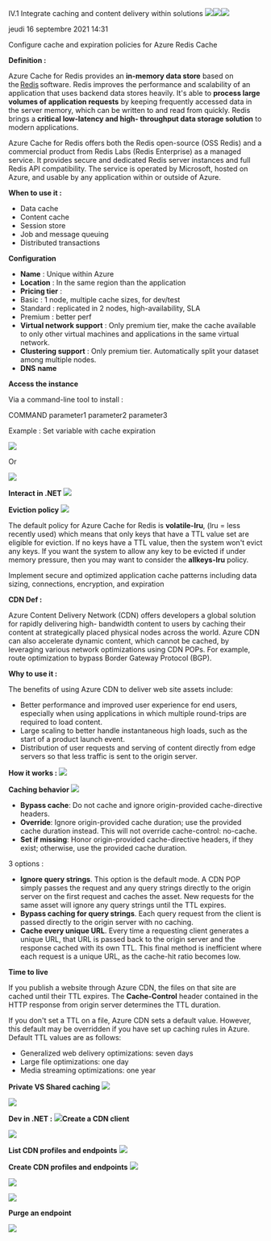 ﻿IV.1 Integrate caching and content delivery within solutions ![](Aspose.Words.56c60302-fbbd-4d40-9071-a8ece7d921ac.001.png)![](Aspose.Words.56c60302-fbbd-4d40-9071-a8ece7d921ac.002.png)![](Aspose.Words.56c60302-fbbd-4d40-9071-a8ece7d921ac.003.png)

jeudi 16 septembre 2021  14:31 

Configure cache and expiration policies for Azure Redis Cache 

**Definition :**  

Azure Cache for Redis provides an **in-memory data store** based on the [Redis](https://redis.io/) software. Redis improves the performance and scalability of an application that uses backend data stores heavily. It's able to **process large volumes of application requests** by keeping frequently accessed data in the server memory, which can be written to and read from quickly. Redis brings a **critical low-latency and high- throughput data storage solution** to modern applications. 

Azure Cache for Redis offers both the Redis open-source (OSS Redis) and a commercial product from Redis Labs (Redis Enterprise) as a managed service. It provides secure and dedicated Redis server instances and full Redis API compatibility. The service is operated by Microsoft, hosted on Azure, and usable by any application within or outside of Azure. 

**When to use it :**  

- Data cache  
- Content cache 
- Session store 
- Job and message queuing 
- Distributed transactions 

**Configuration** 

- **Name** : Unique within Azure 
- **Location** : In the same region than the application 
- **Pricing tier** :  
- Basic : 1 node, multiple cache sizes, for dev/test 
- Standard : replicated in 2 nodes, high-availability, SLA 
- Premium : better perf 
- **Virtual network support** : Only premium tier, make the cache available to only other virtual machines and applications in the same virtual network. 
- **Clustering support** : Only premium tier. Automatically split your dataset among multiple nodes. 
- **DNS** **name** 

**Access the instance**  

Via a command-line tool to install : 

COMMAND parameter1 parameter2 parameter3 

Example : Set variable with cache expiration 

![](Aspose.Words.56c60302-fbbd-4d40-9071-a8ece7d921ac.004.png)

Or  

![](Aspose.Words.56c60302-fbbd-4d40-9071-a8ece7d921ac.005.png)

**Interact in .NET** ![](Aspose.Words.56c60302-fbbd-4d40-9071-a8ece7d921ac.006.jpeg)

**Eviction policy**  ![](Aspose.Words.56c60302-fbbd-4d40-9071-a8ece7d921ac.006.jpeg)

The default policy for Azure Cache for Redis is **volatile-lru**, (lru = less recently used) which means that only keys that have a TTL value set are eligible for eviction. If no keys have a TTL value, then the system won't evict any keys. If you want the system to allow any key to be evicted if under memory pressure, then you may want to consider the **allkeys-lru** policy. 

Implement secure and optimized application cache patterns including data sizing, connections, encryption, and expiration 

**CDN Def :**  

Azure Content Delivery Network (CDN) offers developers a global solution for rapidly delivering high- bandwidth content to users by caching their content at strategically placed physical nodes across the world. Azure CDN can also accelerate dynamic content, which cannot be cached, by leveraging various network optimizations using CDN POPs. For example, route optimization to bypass Border Gateway Protocol (BGP). 

**Why to use it :**  

The benefits of using Azure CDN to deliver web site assets include: 

- Better performance and improved user experience for end users, especially when using applications in which multiple round-trips are required to load content. 
- Large scaling to better handle instantaneous high loads, such as the start of a product launch event. 
- Distribution of user requests and serving of content directly from edge servers so that less traffic is sent to the origin server. 

**How it works :**  ![](Aspose.Words.56c60302-fbbd-4d40-9071-a8ece7d921ac.007.jpeg)

**Caching behavior** ![](Aspose.Words.56c60302-fbbd-4d40-9071-a8ece7d921ac.007.jpeg)

- **Bypass cache**: Do not cache and ignore origin-provided cache-directive headers. 
- **Override**: Ignore origin-provided cache duration; use the provided cache duration instead. This will not override cache-control: no-cache. 
- **Set if missing**: Honor origin-provided cache-directive headers, if they exist; otherwise, use the provided cache duration. 

3 options :  

- **Ignore query strings**. This option is the default mode. A CDN POP simply passes the request and any query strings directly to the origin server on the first request and caches the asset. New requests for the same asset will ignore any query strings until the TTL expires. 
- **Bypass caching for query strings**. Each query request from the client is passed directly to the origin server with no caching. 
- **Cache every unique URL**. Every time a requesting client generates a unique URL, that URL is passed back to the origin server and the response cached with its own TTL. This final method is inefficient where each request is a unique URL, as the cache-hit ratio becomes low. 

**Time to live** 

If you publish a website through Azure CDN, the files on that site are cached until their TTL expires. The **Cache-Control** header contained in the HTTP response from origin server determines the TTL duration. 

If you don't set a TTL on a file, Azure CDN sets a default value. However, this default may be overridden if you have set up caching rules in Azure. Default TTL values are as follows: 

- Generalized web delivery optimizations: seven days 
- Large file optimizations: one day 
- Media streaming optimizations: one year 

**Private VS Shared caching** ![](Aspose.Words.56c60302-fbbd-4d40-9071-a8ece7d921ac.008.jpeg)

![](Aspose.Words.56c60302-fbbd-4d40-9071-a8ece7d921ac.009.jpeg)

**Dev in .NET :**  ![](Aspose.Words.56c60302-fbbd-4d40-9071-a8ece7d921ac.008.jpeg)**Create a CDN client**  

![](Aspose.Words.56c60302-fbbd-4d40-9071-a8ece7d921ac.010.png)

**List CDN profiles and endpoints** ![](Aspose.Words.56c60302-fbbd-4d40-9071-a8ece7d921ac.011.jpeg)

**Create CDN profiles and endpoints** ![](Aspose.Words.56c60302-fbbd-4d40-9071-a8ece7d921ac.011.jpeg)

![](Aspose.Words.56c60302-fbbd-4d40-9071-a8ece7d921ac.012.png)

![](Aspose.Words.56c60302-fbbd-4d40-9071-a8ece7d921ac.013.jpeg)

**Purge an endpoint** 

![](Aspose.Words.56c60302-fbbd-4d40-9071-a8ece7d921ac.014.png)
